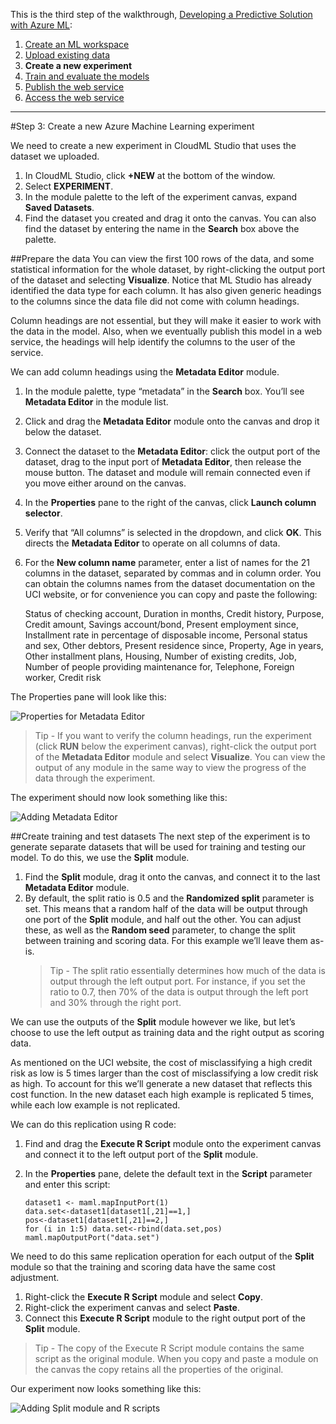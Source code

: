 <properties title="Step 3: Create a new Azure Machine Learning experiment" pageTitle="Step 3: Create a new Machine Learning experiment | Azure" description="Step 3: Create a new training experiment in Azure Machine Learning Studio" metaKeywords="" services="" solutions="" documentationCenter="" authors="" videoId="" scriptId="" />

This is the third step of the walkthrough, [Developing a Predictive Solution with Azure ML](machine-learning-develop-predictive-solution):

1.	[Create an ML workspace](machine-learning-1-create-ml-workspace)
2.	[Upload existing data](machine-learning-2-upload-data)
3.	**Create a new experiment**
4.	[Train and evaluate the models](machine-learning-4-train-and-evaluate-models)
5.	[Publish the web service](machine-learning-5-publish-web-service)
6.	[Access the web service](machine-learning-6-access-web-service)

----------

#Step 3: Create a new Azure Machine Learning experiment

We need to create a new experiment in CloudML Studio that uses the dataset we uploaded.  

1.	In CloudML Studio, click **+NEW** at the bottom of the window.
2.	Select **EXPERIMENT**.
3.	In the module palette to the left of the experiment canvas, expand **Saved Datasets**.
4.	Find the dataset you created and drag it onto the canvas. You can also find the dataset by entering the name in the **Search** box above the palette.  

##Prepare the data
You can view the first 100 rows of the data, and some statistical information for the whole dataset, by right-clicking the output port of the dataset and selecting **Visualize**. Notice that ML Studio has already identified the data type for each column. It has also given generic headings to the columns since the data file did not come with column headings.  

Column headings are not essential, but they will make it easier to work with the data in the model. Also, when we eventually publish this model in a web service, the headings will help identify the columns to the user of the service.  

We can add column headings using the **Metadata Editor** module.  

1.	In the module palette, type “metadata” in the **Search** box. You’ll see **Metadata Editor** in the module list.
2.	Click and drag the **Metadata Editor** module onto the canvas and drop it below the dataset.
3.	Connect the dataset to the **Metadata Editor**: click the output port of the dataset, drag to the input port of **Metadata Editor**, then release the mouse button. The dataset and module will remain connected even if you move either around on the canvas.
4.	In the **Properties** pane to the right of the canvas, click **Launch column selector**.
5.	Verify that “All columns” is selected in the dropdown, and click **OK**. This directs the **Metadata Editor** to operate on all columns of data.
6.	For the **New column name** parameter, enter a list of names for the 21 columns in the dataset, separated by commas and in column order. You can obtain the columns names from the dataset documentation on the UCI website, or for convenience you can copy and paste the following:  

	Status of checking account, Duration in months, Credit history, Purpose, Credit amount, Savings account/bond, Present employment since, Installment rate in percentage of disposable income, Personal status and sex, Other debtors, Present residence since, Property, Age in years, Other installment plans, Housing, Number of existing credits, Job, Number of people providing maintenance for, Telephone, Foreign worker, Credit risk  

The Properties pane will look like this:

![Properties for Metadata Editor][1] 

>Tip - If you want to verify the column headings, run the experiment (click **RUN** below the experiment canvas), right-click the output port of the **Metadata Editor** module and select **Visualize**. You can view the output of any module in the same way to view the progress of the data through the experiment.

The experiment should now look something like this:  

![Adding Metadata Editor][2]
 
##Create training and test datasets
The next step of the experiment is to generate separate datasets that will be used for training and testing our model. To do this, we use the **Split** module.  

1.	Find the **Split** module, drag it onto the canvas, and connect it to the last **Metadata Editor** module.
2.	By default, the split ratio is 0.5 and the **Randomized split** parameter is set. This means that a random half of the data will be output through one port of the **Split** module, and half out the other. You can adjust these, as well as the **Random seed** parameter, to change the split between training and scoring data. For this example we’ll leave them as-is.
	>Tip - The split ratio essentially determines how much of the data is output through the left output port. For instance, if you set the ratio to 0.7, then 70% of the data is output through the left port and 30% through the right port.  
	
We can use the outputs of the **Split** module however we like, but let’s choose to use the left output as training data and the right output as scoring data.  

As mentioned on the UCI website, the cost of misclassifying a high credit risk as low is 5 times larger than the cost of misclassifying a low credit risk as high. To account for this we’ll generate a new dataset that reflects this cost function. In the new dataset each high example is replicated 5 times, while each low example is not replicated.   

We can do this replication using R code:  

1.	Find and drag the **Execute R Script** module onto the experiment canvas and connect it to the left output port of the **Split** module.
2.	In the **Properties** pane, delete the default text in the **Script** parameter and enter this script: 

		dataset1 <- maml.mapInputPort(1)
		data.set<-dataset1[dataset1[,21]==1,]
		pos<-dataset1[dataset1[,21]==2,]
		for (i in 1:5) data.set<-rbind(data.set,pos)
		maml.mapOutputPort("data.set")


We need to do this same replication operation for each output of the **Split** module so that the training and scoring data have the same cost adjustment.

1.	Right-click the **Execute R Script** module and select **Copy**.
2.	Right-click the experiment canvas and select **Paste**.
3.	Connect this **Execute R Script** module to the right output port of the **Split** module.  

>Tip - The copy of the Execute R Script module contains the same script as the original module. When you copy and paste a module on the canvas the copy retains all the properties of the original.  
>
Our experiment now looks something like this:
 
![Adding Split module and R scripts][3]

[1]: ./media/machine-learning-walkthrough-3-create-new-experiment/create1.png
[2]: ./media/machine-learning-walkthrough-3-create-new-experiment/create2.png
[3]: ./media/machine-learning-walkthrough-3-create-new-experiment/create3.png